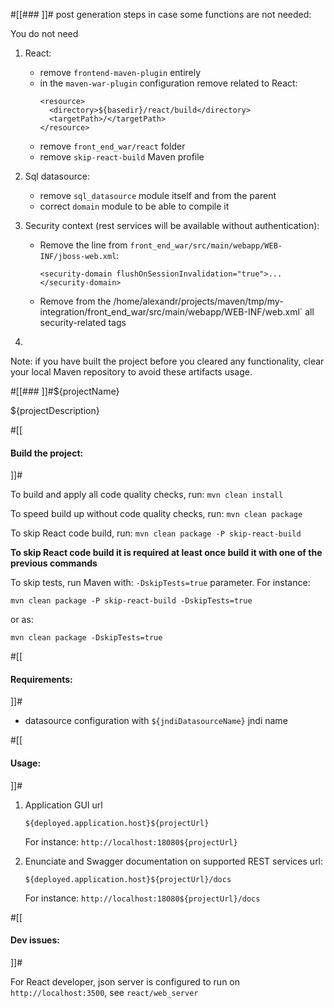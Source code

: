 #[[### ]]# post generation steps in case some functions are not needed:

You do not need
1. React:

    - remove `frontend-maven-plugin` entirely
    - in the `maven-war-plugin` configuration remove related to React:
      ```
      <resource>
        <directory>${basedir}/react/build</directory>
        <targetPath>/</targetPath>
      </resource>
      ```
    - remove `front_end_war/react` folder
    - remove `skip-react-build` Maven profile

2. Sql datasource:

    - remove `sql_datasource` module itself and from the parent
    - correct `domain` module to be able to compile it

3. Security context (rest services will be available without authentication):

    - Remove the line from `front_end_war/src/main/webapp/WEB-INF/jboss-web.xml`:
      ```
      <security-domain flushOnSessionInvalidation="true">...</security-domain>
      ```
      
    - Remove from the /home/alexandr/projects/maven/tmp/my-integration/front_end_war/src/main/webapp/WEB-INF/web.xml` 
      all security-related tags

4. 

Note: if you have built the project before you cleared any functionality, 
clear your local Maven repository to avoid these artifacts usage. 

#[[### ]]#${projectName}

${projectDescription}

#[[
#### Build the project: 
]]#

To build and apply all code quality checks, run:  `mvn clean install`

To speed build up without code quality checks, run: `mvn clean package`

To skip React code build, run: `mvn clean package -P skip-react-build`

**To skip React code build it is required at least once build it with one of the previous commands**

To skip tests, run Maven with: `-DskipTests=true` parameter. For instance:

`mvn clean package -P skip-react-build -DskipTests=true`

or as:

`mvn clean package -DskipTests=true`

#[[
#### Requirements: 
]]#
- datasource configuration with `${jndiDatasourceName}` jndi name

#[[
#### Usage: 
]]#

1. Application GUI url

    `${deployed.application.host}${projectUrl}`

    For instance: `http://localhost:18080${projectUrl}`

2. Enunciate and Swagger documentation on supported REST services url:
 
    `${deployed.application.host}${projectUrl}/docs`
                                    
    For instance: `http://localhost:18080${projectUrl}/docs`
    
#[[
#### Dev issues: 
]]#

For React developer, json server is configured to run on `http://localhost:3500`, see `react/web_server`
